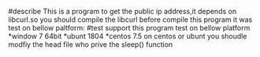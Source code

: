 #describe
This is a program to get the public ip address,it depends on libcurl.so you should compile the libcurl before compile this program
it was test on bellow paltform:
#test support
this program test on bellow platform
*window 7 64bit
*ubunt 1804
*centos 7.5
on centos or ubunt you shoudle modfiy the head file who prive the sleep() function
